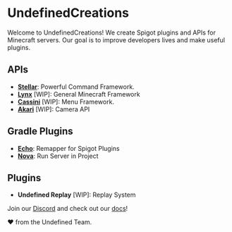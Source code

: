 
# UndefinedCreations

Welcome to UndefinedCreations! We create Spigot plugins and APIs for Minecraft servers. Our goal is to improve developers lives and make useful plugins.

## APIs
- [**Stellar**](https://docs.undefinedcreations.com/stellar/): Powerful Command Framework.
- [**Lynx**](https://github.com/UndefinedCreations/Lynx) [WIP]: General Minecraft Framework
- [**Cassini**](https://github.com/UndefinedCreations/Cassini) [WIP]: Menu Framework.
- [**Akari**](https://github.com/UndefinedCreations/Akari) [WIP]: Camera API

## Gradle Plugins
- [**Echo**](https://docs.undefinedcreations.com/gradle-plugins/echo/what-is-echo): Remapper for Spigot Plugins
- [**Nova**](https://docs.undefinedcreations.com/gradle-plugins/nova/what-is-nova): Run Server in Project

## Plugins
- **Undefined Replay** [WIP]: Replay System


Join our [Discord](https://discord.undefinedcreations.com/) and check out our [docs](https://docs.undefinedcreations.com)!

❤️ from the Undefined Team.
